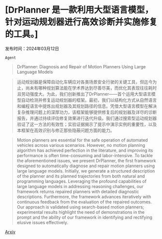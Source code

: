 # [DrPlanner 是一款利用大型语言模型，针对运动规划器进行高效诊断并实施修复的工具。]

发布时间：2024年03月12日

`Agent`

> DrPlanner: Diagnosis and Repair of Motion Planners Using Large Language Models

> 运动规划器是保障自动化车辆应对各类场景安全行驶的关键工具，但迄今为止，尚未有哪种规划算法能在学术界达到尽善尽美，而优化其表现往往耗时且劳动强度大。为此，我们创新推出了DrPlanner——首个运用大型语言模型自动检测并修复运动规划器的框架。最初，我们以结构化方式从自然语言和编程语言中提炼出规划器及其规划路径的信息。凭借大型语言模型在解决复杂推理问题上的深厚功力，该框架能够提供修复后的规划器及详尽的诊断报告，并通过持续评估修复效果进行迭代升级。我们通过搜索型运动规划器验证了这一方法的有效性；实验证据揭示了提示中演示实例的重要性，以及本框架在高效识别与修正那些隐蔽问题方面的能力。

> Motion planners are essential for the safe operation of automated vehicles across various scenarios. However, no motion planning algorithm has achieved perfection in the literature, and improving its performance is often time-consuming and labor-intensive. To tackle the aforementioned issues, we present DrPlanner, the first framework designed to automatically diagnose and repair motion planners using large language models. Initially, we generate a structured description of the planner and its planned trajectories from both natural and programming languages. Leveraging the profound capabilities of large language models in addressing reasoning challenges, our framework returns repaired planners with detailed diagnostic descriptions. Furthermore, the framework advances iteratively with continuous feedback from the evaluation of the repaired outcomes. Our approach is validated using search-based motion planners; experimental results highlight the need of demonstrations in the prompt and the ability of our framework in identifying and rectifying elusive issues effectively.

[Arxiv](https://arxiv.org/abs/2403.07470)
